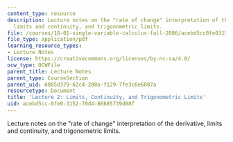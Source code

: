 ```yaml
---
content_type: resource
description: Lecture notes on the "rate of change" interpretation of the derivative,
  limits and continuity, and trigonometric limits.
file: /courses/18-01-single-variable-calculus-fall-2006/acebd5cc8fe0315270d486685739d08f_lec2.pdf
file_type: application/pdf
learning_resource_types:
- Lecture Notes
license: https://creativecommons.org/licenses/by-nc-sa/4.0/
ocw_type: OCWFile
parent_title: Lecture Notes
parent_type: CourseSection
parent_uid: 6005d379-62c4-200a-f129-7fe3c6e6007a
resourcetype: Document
title: 'Lecture 2: Limits, Continuity, and Trigonometric Limits'
uid: acebd5cc-8fe0-3152-70d4-86685739d08f
---
```

Lecture notes on the "rate of change" interpretation of the derivative, limits and continuity, and trigonometric limits.